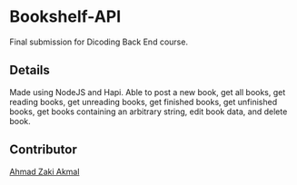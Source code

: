 # Bookshelf-API

Final submission for Dicoding Back End course.

## Details

Made using NodeJS and Hapi. Able to post a new book, get all books, get reading books, get unreading books, get finished books, get unfinished books, get books containing an arbitrary string, edit book data, and delete book.

## Contributor

[Ahmad Zaki Akmal](https://github.com/ahmadzaki2975)